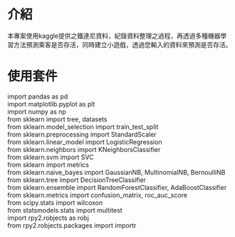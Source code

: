 # 介紹  
本專案使用kaggle提供之鐵達尼資料，紀錄資料整理之過程，再透過多種機器學習方法預測乘客是否存活，同時建立小遊戲，透過您輸入的資料來預測是否存活。

# 使用套件
import pandas as pd  
import matplotlib.pyplot as plt  
import numpy as np  
from sklearn import tree, datasets  
from sklearn.model_selection import train_test_split  
from sklearn.preprocessing import StandardScaler  
from sklearn.linear_model import LogisticRegression  
from sklearn.neighbors import KNeighborsClassifier  
from sklearn.svm import SVC  
from sklearn import metrics  
from sklearn.naive_bayes import GaussianNB, MultinomialNB, BernoulliNB  
from sklearn.tree import DecisionTreeClassifier  
from sklearn.ensemble import RandomForestClassifier, AdaBoostClassifier  
from sklearn.metrics import confusion_matrix, roc_auc_score  
from scipy.stats import wilcoxon  
from statsmodels.stats import multitest  
import rpy2.robjects as robj  
from rpy2.robjects.packages import importr  
